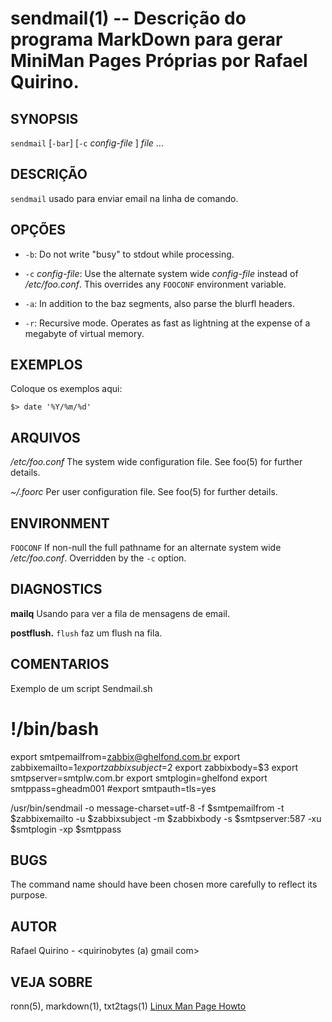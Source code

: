 sendmail(1) -- Descrição do programa MarkDown para gerar MiniMan Pages Próprias por Rafael Quirino.
===============================================


SYNOPSIS
--------

`sendmail` [`-bar`] [`-c` *config-file* ] *file* ...

DESCRIÇÃO
---------

`sendmail`  usado para enviar email na linha de comando.


OPÇÕES
------

* `-b`:
  Do not write "busy" to stdout while processing.

* `-c` *config-file*:
  Use the alternate system wide *config-file* instead of */etc/foo.conf*. This
  overrides any `FOOCONF` environment variable.

* `-a`:
  In addition to the baz segments, also parse the blurfl headers.

* `-r`:
  Recursive mode. Operates as fast as lightning at the expense of a megabyte
  of virtual memory.

EXEMPLOS
--------

Coloque os exemplos aqui:

   `$> date '%Y/%m/%d'`


ARQUIVOS
--------


*/etc/foo.conf*
  The system wide configuration file. See foo(5) for further details.

*~/.foorc*
  Per user configuration file. See foo(5) for further details.

ENVIRONMENT
-----------

`FOOCONF`
  If non-null the full pathname for an alternate system wide */etc/foo.conf*.
  Overridden by the `-c` option.

DIAGNOSTICS
-----------

**mailq**
	Usando para ver a fila de mensagens de email.

**postflush.**
  `flush` faz um flush na fila.

COMENTARIOS
-----------

Exemplo de um script Sendmail.sh

# !/bin/bash

export smtpemailfrom=zabbix@ghelfond.com.br
export zabbixemailto=$1
export zabbixsubject=$2
export zabbixbody=$3
export smtpserver=smtplw.com.br
export smtplogin=ghelfond
export smtppass=gheadm001
#export smtpauth=tls=yes

/usr/bin/sendmail -o message-charset=utf-8 -f $smtpemailfrom -t $zabbixemailto -u $zabbixsubject -m $zabbixbody -s $smtpserver:587 -xu $smtplogin -xp $smtppass


BUGS
----

The command name should have been chosen more carefully to reflect its
purpose.

AUTOR
-----

Rafael Quirino - <quirinobytes (a) gmail com>

VEJA SOBRE
----------

ronn(5), markdown(1), txt2tags(1) [Linux Man Page Howto](
http://www.schweikhardt.net/man_page_howto.html)
